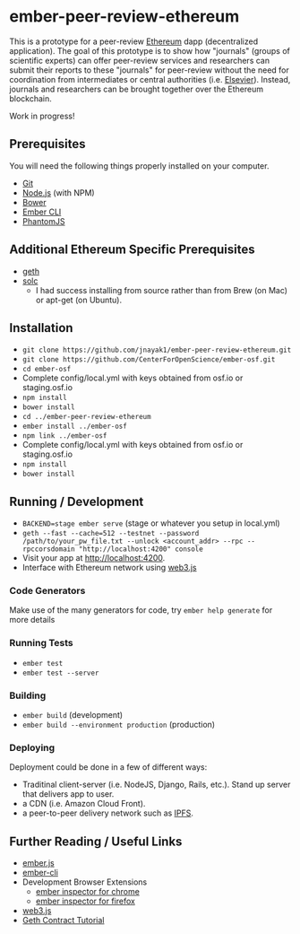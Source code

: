 # ember-peer-review-ethereum

This is a prototype for a peer-review [Ethereum](https://www.ethereum.org/) dapp (decentralized application). The goal of this prototype is to show how "journals" (groups of scientific experts) can offer peer-review services and researchers can submit their reports to these "journals" for peer-review without the need for coordination from intermediates or central authorities (i.e. [Elsevier](https://en.wikipedia.org/wiki/Elsevier)). Instead, journals and researchers can be brought together over the Ethereum blockchain.

Work in progress!

## Prerequisites

You will need the following things properly installed on your computer.

* [Git](http://git-scm.com/)
* [Node.js](http://nodejs.org/) (with NPM)
* [Bower](http://bower.io/)
* [Ember CLI](http://ember-cli.com/)
* [PhantomJS](http://phantomjs.org/)

## Additional Ethereum Specific Prerequisites
* [geth](https://github.com/ethereum/go-ethereum)
* [solc](https://github.com/ethereum/solidity)
  * I had success installing from source rather than from Brew (on Mac) or apt-get (on Ubuntu).

## Installation

* `git clone https://github.com/jnayak1/ember-peer-review-ethereum.git`
* `git clone https://github.com/CenterForOpenScience/ember-osf.git`
* `cd ember-osf`
* Complete config/local.yml with keys obtained from osf.io or staging.osf.io
* `npm install`
* `bower install`
* `cd ../ember-peer-review-ethereum`
* `ember install ../ember-osf`
* `npm link ../ember-osf`
* Complete config/local.yml with keys obtained from osf.io or staging.osf.io
* `npm install`
* `bower install`

## Running / Development

* `BACKEND=stage ember serve` (stage or whatever you setup in local.yml)
* `geth --fast --cache=512 --testnet --password /path/to/your_pw_file.txt --unlock <account_addr> --rpc --rpccorsdomain "http://localhost:4200" console`
* Visit your app at [http://localhost:4200](http://localhost:4200).
* Interface with Ethereum network using [web3.js](https://github.com/ethereum/web3.js/)

### Code Generators

Make use of the many generators for code, try `ember help generate` for more details

### Running Tests

* `ember test`
* `ember test --server`

### Building

* `ember build` (development)
* `ember build --environment production` (production)

### Deploying

Deployment could be done in a few of different ways:
- Traditinal client-server (i.e. NodeJS, Django, Rails, etc.). Stand up server that delivers app to user.
- a CDN (i.e. Amazon Cloud Front).
- a peer-to-peer delivery network such as [IPFS](https://ipfs.io/).

## Further Reading / Useful Links

* [ember.js](http://emberjs.com/)
* [ember-cli](http://ember-cli.com/)
* Development Browser Extensions
  * [ember inspector for chrome](https://chrome.google.com/webstore/detail/ember-inspector/bmdblncegkenkacieihfhpjfppoconhi)
  * [ember inspector for firefox](https://addons.mozilla.org/en-US/firefox/addon/ember-inspector/)
* [web3.js](https://github.com/ethereum/web3.js/)
* [Geth Contract Tutorial](https://github.com/ethereum/go-ethereum/wiki/Contract-Tutorial)


